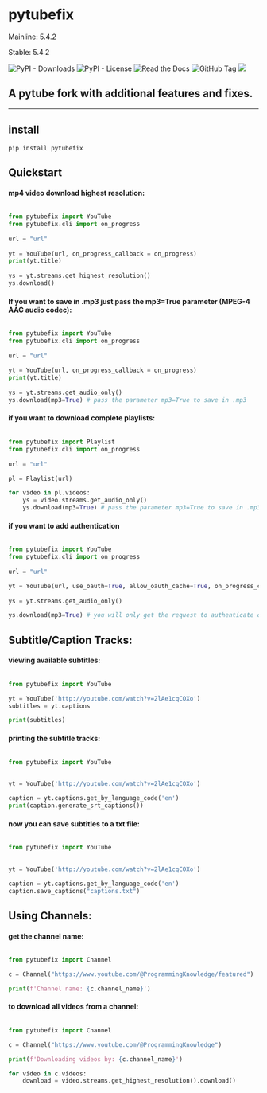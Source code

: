 # pytubefix

Mainline: 5.4.2

Stable: 5.4.2

![PyPI - Downloads](https://img.shields.io/pypi/dm/pytubefix)
![PyPI - License](https://img.shields.io/pypi/l/pytubefix)
![Read the Docs](https://img.shields.io/readthedocs/pytubefix)
![GitHub Tag](https://img.shields.io/github/v/tag/JuanBindez/pytubefix?include_prereleases)
<a href="https://pypi.org/project/pytubefix/"><img src="https://img.shields.io/pypi/v/pytubefix" /></a>


## A pytube fork with additional features and fixes.

----------
## install

    pip install pytubefix


## Quickstart

#### mp4 video download highest resolution:

```python

from pytubefix import YouTube
from pytubefix.cli import on_progress
 
url = "url"
 
yt = YouTube(url, on_progress_callback = on_progress)
print(yt.title)
 
ys = yt.streams.get_highest_resolution()
ys.download()
```

#### If you want to save in .mp3 just pass the mp3=True parameter (MPEG-4 AAC audio codec):

```python

from pytubefix import YouTube
from pytubefix.cli import on_progress
 
url = "url"
 
yt = YouTube(url, on_progress_callback = on_progress)
print(yt.title)
 
ys = yt.streams.get_audio_only()
ys.download(mp3=True) # pass the parameter mp3=True to save in .mp3
```

#### if you want to download complete playlists:

```python

from pytubefix import Playlist
from pytubefix.cli import on_progress
 
url = "url"

pl = Playlist(url)

for video in pl.videos:
    ys = video.streams.get_audio_only()
    ys.download(mp3=True) # pass the parameter mp3=True to save in .mp3

```

#### if you want to add authentication

```python

from pytubefix import YouTube
from pytubefix.cli import on_progress
 
url = "url"

yt = YouTube(url, use_oauth=True, allow_oauth_cache=True, on_progress_callback = on_progress)
           
ys = yt.streams.get_audio_only()

ys.download(mp3=True) # you will only get the request to authenticate once you download

```

## Subtitle/Caption Tracks:

#### viewing available subtitles:

```python

from pytubefix import YouTube

yt = YouTube('http://youtube.com/watch?v=2lAe1cqCOXo')
subtitles = yt.captions

print(subtitles)

```

#### printing the subtitle tracks:

```python

from pytubefix import YouTube
 

yt = YouTube('http://youtube.com/watch?v=2lAe1cqCOXo')

caption = yt.captions.get_by_language_code('en')
print(caption.generate_srt_captions())

```

#### now you can save subtitles to a txt file:

```python

from pytubefix import YouTube
 

yt = YouTube('http://youtube.com/watch?v=2lAe1cqCOXo')

caption = yt.captions.get_by_language_code('en')
caption.save_captions("captions.txt")

```

## Using Channels:

#### get the channel name:

```python

from pytubefix import Channel

c = Channel("https://www.youtube.com/@ProgrammingKnowledge/featured")

print(f'Channel name: {c.channel_name}')

```

#### to download all videos from a channel:


```python

from pytubefix import Channel

c = Channel("https://www.youtube.com/@ProgrammingKnowledge")

print(f'Downloading videos by: {c.channel_name}')

for video in c.videos:
    download = video.streams.get_highest_resolution().download()

```

